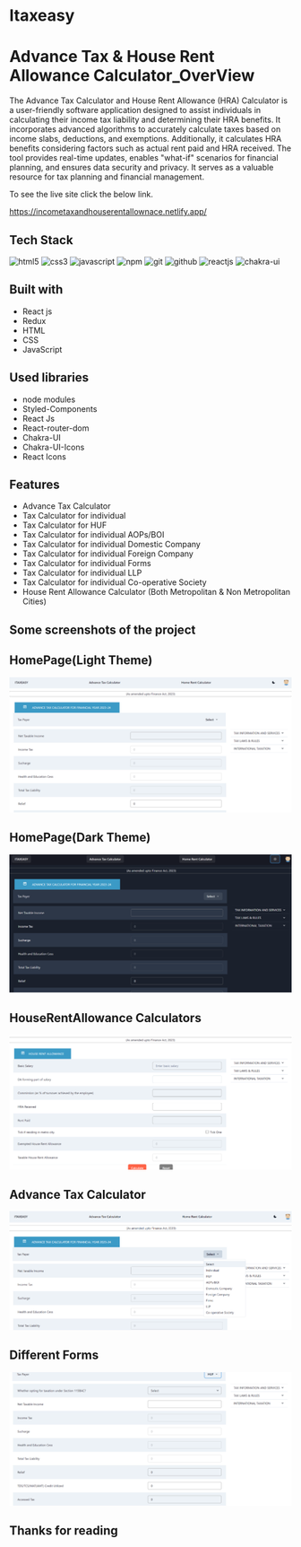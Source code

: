 # Itaxeasy

# Advance Tax & House Rent Allowance Calculator_OverView

The Advance Tax Calculator and House Rent Allowance (HRA) Calculator is a user-friendly software application designed to assist individuals in calculating their income tax liability and determining their HRA benefits. It incorporates advanced algorithms to accurately calculate taxes based on income slabs, deductions, and exemptions. Additionally, it calculates HRA benefits considering factors such as actual rent paid and HRA received. The tool provides real-time updates, enables "what-if" scenarios for financial planning, and ensures data security and privacy. It serves as a valuable resource for tax planning and financial management.

To see the live site click the below link.

https://incometaxandhouserentallownace.netlify.app/

## Tech Stack

<p >
    <img src="https://img.shields.io/badge/HTML5-E34F26?style=for-the-badge&logo=html5&logoColor=white" alt="html5" />
    <img src="https://img.shields.io/badge/CSS3-1572B6?style=for-the-badge&logo=css3&logoColor=white" alt="css3" /> 
    <img src="https://img.shields.io/badge/JavaScript-323330?style=for-the-badge&logo=javascript&logoColor=F7DF1E" alt="javascript" />
    <img src="https://img.shields.io/badge/npm-CB3837?style=for-the-badge&logo=npm&logoColor=white" alt="npm" />
    <img src="https://img.shields.io/badge/Git-f44d27?style=for-the-badge&logo=git&logoColor=white" alt="git" />
    <img src="https://img.shields.io/badge/GitHub-100000?style=for-the-badge&logo=github&logoColor=white" alt="github" />
    <img src="https://img.shields.io/badge/React-20232A?style=for-the-badge&logo=react&logoColor=61DAFB" alt="reactjs" />
    <img src="https://img.shields.io/badge/Chakra%20UI-3bc7bd?style=for-the-badge&logo=chakraui&logoColor=white" alt="chakra-ui" />
  
</p>

## Built with

<ul>
  <li>React js</li>
  <li>Redux</li>
  <li>HTML</li>
  <li>CSS</li>
  <li>JavaScript</li>
</ul>

## Used libraries

<ul>
  <li>node modules</li>
  <li>Styled-Components</li>
  <li>React Js</li>
  <li>React-router-dom</li>
  <li>Chakra-UI</li>
  <li>Chakra-UI-Icons</li>
  <li>React Icons</li>
</ul>

## Features

<ul>
  <li>Advance Tax Calculator</li>
  <li>Tax Calculator for individual</li>
    <li>Tax Calculator for HUF</li>
  <li>Tax Calculator for individual AOPs/BOI</li>
  <li>Tax Calculator for individual Domestic Company</li>
   <li>Tax Calculator for individual Foreign Company</li>
   <li>Tax Calculator for individual Forms</li>
   <li>Tax Calculator for individual LLP</li>
   <li>Tax Calculator for individual Co-operative Society</li>
   <li>House Rent Allowance Calculator (Both Metropolitan & Non Metropolitan Cities)</li>
</ul>

## Some screenshots of the project

## HomePage(Light Theme)

<img src="./ScreenShots/HomePage(Light).png">

## HomePage(Dark Theme)

<img src="./ScreenShots/HomePage(dark).png">

## HouseRentAllowance Calculators

<img src="./ScreenShots/HouseRentAllowance.png">

## Advance Tax Calculator

<img src="./ScreenShots/DiffernentCategories.png">

## Different Forms

<img src="./ScreenShots/DifferentForms(Tax%20Calculator).png">

## Thanks for reading

